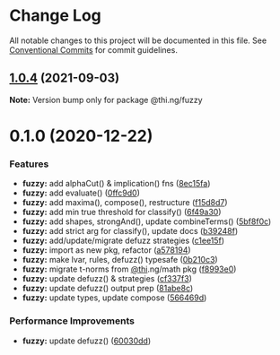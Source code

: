 #  Change Log 

All notable changes to this project will be documented in this file. See [Conventional Commits](https://conventionalcommits.org) for commit guidelines. 

##  [1.0.4](https://github.com/thi-ng/umbrella/compare/@thi.ng/fuzzy@1.0.3...@thi.ng/fuzzy@1.0.4) (2021-09-03) 

**Note:** Version bump only for package @thi.ng/fuzzy 

#  0.1.0 (2020-12-22) 

###  Features 

- **fuzzy:** add alphaCut() & implication() fns ([8ec15fa](https://github.com/thi-ng/umbrella/commit/8ec15fa5c0f33fd7342c4047a5523e9fd0597ed1)) 
- **fuzzy:** add evaluate() ([0ffc9d0](https://github.com/thi-ng/umbrella/commit/0ffc9d01f9bd40ba616d1f59e3ced74fa7c0dc7f)) 
- **fuzzy:** add maxima(), compose(), restructure ([f15d8d7](https://github.com/thi-ng/umbrella/commit/f15d8d73df2a438d4866d57fc25fed625acd7a8a)) 
- **fuzzy:** add min true threshold for classify() ([6f49a30](https://github.com/thi-ng/umbrella/commit/6f49a308c62a598f6d0a0e6e5046cd8e24d81eab)) 
- **fuzzy:** add shapes, strongAnd(), update combineTerms() ([5bf8f0c](https://github.com/thi-ng/umbrella/commit/5bf8f0c01541afeb367eff21cb45118a1b62549a)) 
- **fuzzy:** add strict arg for classify(), update docs ([b39248f](https://github.com/thi-ng/umbrella/commit/b39248f359aa0148ff72c484d78175f8f435fe97)) 
- **fuzzy:** add/update/migrate defuzz strategies ([c1ee15f](https://github.com/thi-ng/umbrella/commit/c1ee15fdce2b08176c5bc97ba9ca7a56a84817c7)) 
- **fuzzy:** import as new pkg, refactor ([a578194](https://github.com/thi-ng/umbrella/commit/a57819454f38de4c35095b64b9e7028d9ac21454)) 
- **fuzzy:** make lvar, rules, defuzz() typesafe ([0b210c3](https://github.com/thi-ng/umbrella/commit/0b210c3841ce9184b8dfb83ca2dde5ceca0a3b6e)) 
- **fuzzy:** migrate t-norms from [@thi](https://github.com/thi).ng/math pkg ([f8993e0](https://github.com/thi-ng/umbrella/commit/f8993e0dc1aed0243629a21d36ee85e91b2e938d)) 
- **fuzzy:** update defuzz() & strategies ([cf337f3](https://github.com/thi-ng/umbrella/commit/cf337f36dbf24a9cfc4c6f364c3aea82428b5940)) 
- **fuzzy:** update defuzz() output prep ([81abe8c](https://github.com/thi-ng/umbrella/commit/81abe8cb718ce335940234aecf693ba53564a715)) 
- **fuzzy:** update types, update compose ([566469d](https://github.com/thi-ng/umbrella/commit/566469d5c420cc2c4fdc3b107e04b52929b61915)) 

###  Performance Improvements 

- **fuzzy:** update defuzz() ([60030dd](https://github.com/thi-ng/umbrella/commit/60030dd9a5ceb02d58ad89766e14f80019f6f72f)) 
